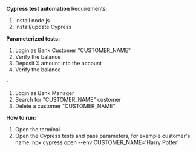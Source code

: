**Cypress test automation**
Requirements:
1. Install node.js
2. Install/update Cypress

**Parameterized tests:**
1. Login as Bank Customer "CUSTOMER_NAME"
2. Verify the balance
3. Deposit X amount into the account
4. Verify the balance

**-**
1. Login as Bank Manager
2. Search for "CUSTOMER_NAME" customer
3. Delete a customer "CUSTOMER_NAME"

**How to run:**
1. Open the terminal
2. Open the Cypress tests and pass parameters, for example customer's name:
npx cypress open --env CUSTOMER_NAME='Harry Potter'

